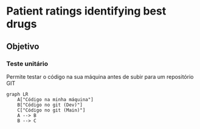 # Patient ratings identifying best drugs

## Objetivo


### Teste unitário
Permite testar o código na sua máquina antes de subir para um repositório GIT
```mermaid
graph LR
    A["Código na minha máquina"]
    B["Código no git (Dev)"]
    C["Código no git (Main)"]
    A --> B
    B --> C
```

